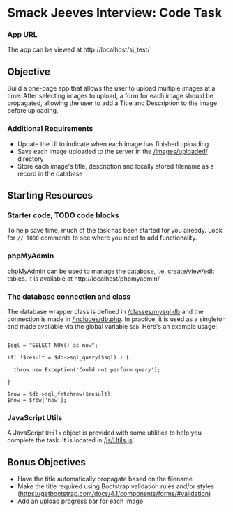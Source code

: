 # Smack Jeeves Interview: Code Task

### App URL
The app can be viewed at http://localhost/sj_test/

## Objective
Build a one-page app that allows the user to upload multiple images at a time. After selecting images to upload, a form for each image should be propagated, allowing the user to add a Title and Description to the image before uploading.

### Additional Requirements
* Update the UI to indicate when each image has finished uploading
* Save each image uploaded to the server in the [/images/uploaded/](/images/uploaded/) directory
* Store each image's title, description and locally stored filename as a record in the database


## Starting Resources
### Starter code, TODO code blocks
To help save time, much of the task has been started for you already. Look for `// TODO` comments to see where you need to add functionality.

### phpMyAdmin
phpMyAdmin can be used to manage the database, i.e. create/view/edit tables. It is available at http://localhost/phpmyadmin/

### The database connection and class
The database wrapper class is defined in [/classes/mysql.db](/classes/mysql.db) and the connection is made in [/includes/db.php](/includes/db.php). In practice, it is used as a singleton and made available via the global variable `$db`. Here's an example usage:
```

$sql = "SELECT NOW() as now";

if( !$result = $db->sql_query($sql) ) {

  throw new Exception('Could not perform query');
  
}

$row = $db->sql_fetchrow($result);
$now = $row['now'];

```
### JavaScript Utils
A JavaScript `Utils` object is provided with some utilities to help you complete the task. It is located in [/js/Utils.js](/js/Utils.js).

## Bonus Objectives
* Have the title automatically propagate based on the filename
* Make the title required using Bootstrap validation rules and/or styles (https://getbootstrap.com/docs/4.1/components/forms/#validation)
* Add an upload progress bar for each image
